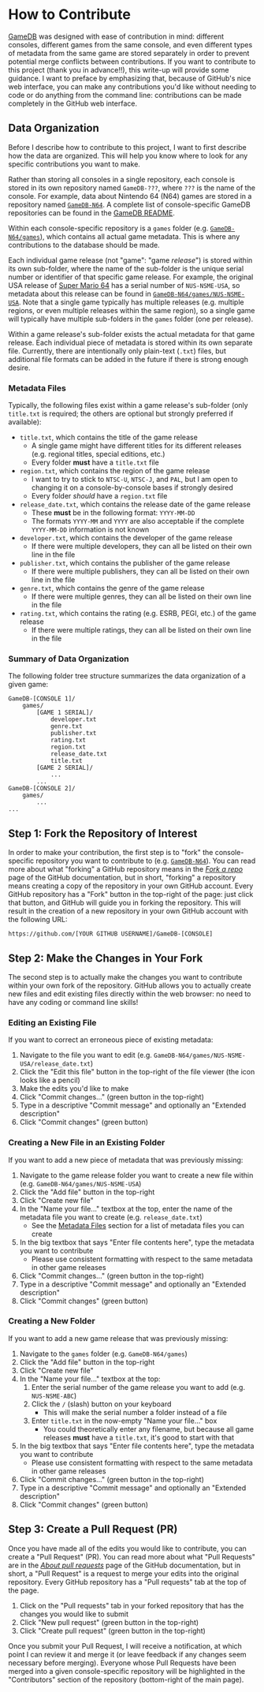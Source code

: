 # How to Contribute
[GameDB](https://github.com/niemasd/GameDB) was designed with ease of contribution in mind: different consoles, different games from the same console, and even different types of metadata from the same game are stored separately in order to prevent potential merge conflicts between contributions. If you want to contribute to this project (thank you in advance!!), this write-up will provide some guidance. I want to preface by emphasizing that, because of GitHub's nice web interface, you can make any contributions you'd like without needing to code or do anything from the command line: contributions can be made completely in the GitHub web interface.

## Data Organization
Before I describe how to contribute to this project, I want to first describe how the data are organized. This will help you know where to look for any specific contributions you want to make.

Rather than storing all consoles in a single repository, each console is stored in its own repository named `GameDB-???`, where `???` is the name of the console. For example, data about Nintendo 64 (N64) games are stored in a repository named [`GameDB-N64`](https://github.com/niemasd/GameDB-N64). A complete list of console-specific GameDB repositories can be found in the [GameDB README](https://github.com/niemasd/GameDB/blob/main/README.md).

Within each console-specific repository is a `games` folder (e.g. [`GameDB-N64/games`](https://github.com/niemasd/GameDB-N64/tree/main/games)), which contains all actual game metadata. This is where any contributions to the database should be made.

Each individual game release (not "game": "game *release*") is stored within its own sub-folder, where the name of the sub-folder is the unique serial number or identifier of that specific game release. For example, the original USA release of [Super Mario 64](https://gamefaqs.gamespot.com/n64/198848-super-mario-64/data) has a serial number of `NUS-NSME-USA`, so metadata about this release can be found in [`GameDB-N64/games/NUS-NSME-USA`](https://github.com/niemasd/GameDB-N64/tree/main/games/NUS-NSME-USA). Note that a single game typically has multiple releases (e.g. multiple regions, or even multiple releases within the same region), so a single game will typically have multiple sub-folders in the `games` folder (one per release).

Within a game release's sub-folder exists the actual metadata for that game release. Each individual piece of metadata is stored within its own separate file. Currently, there are intentionally only plain-text (`.txt`) files, but additional file formats can be added in the future if there is strong enough desire.

### Metadata Files
Typically, the following files exist within a game release's sub-folder (only `title.txt` is required; the others are optional but strongly preferred if available):

* `title.txt`, which contains the title of the game release
    * A single game might have different titles for its different releases (e.g. regional titles, special editions, etc.)
    * Every folder **must** have a `title.txt` file
* `region.txt`, which contains the region of the game release
    * I want to try to stick to `NTSC-U`, `NTSC-J`, and `PAL`, but I am open to changing it on a console-by-console bases if strongly desired
    * Every folder *should* have a `region.txt` file
* `release_date.txt`, which contains the release date of the game release
    * These **must** be in the following format: `YYYY-MM-DD`
    * The formats `YYYY-MM` and `YYYY` are also acceptable if the complete `YYYY-MM-DD` information is not known
* `developer.txt`, which contains the developer of the game release
    * If there were multiple developers, they can all be listed on their own line in the file
* `publisher.txt`, which contains the publisher of the game release
    * If there were multiple publishers, they can all be listed on their own line in the file
* `genre.txt`, which contains the genre of the game release
    * If there were multiple genres, they can all be listed on their own line in the file
* `rating.txt`, which contains the rating (e.g. ESRB, PEGI, etc.) of the game release
    * If there were multiple ratings, they can all be listed on their own line in the file

### Summary of Data Organization
The following folder tree structure summarizes the data organization of a given game:

```
GameDB-[CONSOLE 1]/
    games/
        [GAME 1 SERIAL]/
            developer.txt
            genre.txt
            publisher.txt
            rating.txt
            region.txt
            release_date.txt
            title.txt
        [GAME 2 SERIAL]/
            ...
        ...
GameDB-[CONSOLE 2]/
    games/
        ...
...
```

## Step 1: Fork the Repository of Interest
In order to make your contribution, the first step is to "fork" the console-specific repository you want to contribute to (e.g. [`GameDB-N64`](https://github.com/niemasd/GameDB-N64)). You can read more about what "forking" a GitHub repository means in the [*Fork a repo*](https://docs.github.com/en/get-started/quickstart/fork-a-repo) page of the GitHub documentation, but in short, "forking" a repository means creating a copy of the repository in your own GitHub account. Every GitHub repository has a "Fork" button in the top-right of the page: just click that button, and GitHub will guide you in forking the repository. This will result in the creation of a new repository in your own GitHub account with the following URL:

```
https://github.com/[YOUR GITHUB USERNAME]/GameDB-[CONSOLE]
```

## Step 2: Make the Changes in Your Fork
The second step is to actually make the changes you want to contribute within your own fork of the repository. GitHub allows you to actually create new files and edit existing files directly within the web browser: no need to have any coding or command line skills!

### Editing an Existing File
If you want to correct an erroneous piece of existing metadata:

1. Navigate to the file you want to edit (e.g. `GameDB-N64/games/NUS-NSME-USA/release_date.txt`)
2. Click the "Edit this file" button in the top-right of the file viewer (the icon looks like a pencil)
3. Make the edits you'd like to make
4. Click "Commit changes..." (green button in the top-right)
5. Type in a descriptive "Commit message" and optionally an "Extended description"
6. Click "Commit changes" (green button)

### Creating a New File in an Existing Folder
If you want to add a new piece of metadata that was previously missing:

1. Navigate to the game release folder you want to create a new file within (e.g. `GameDB-N64/games/NUS-NSME-USA`)
2. Click the "Add file" button in the top-right
3. Click "Create new file"
4. In the "Name your file..." textbox at the top, enter the name of the metadata file you want to create (e.g. `release_date.txt`)
    * See the [Metadata Files](#metadata-files) section for a list of metadata files you can create
5. In the big textbox that says "Enter file contents here", type the metadata you want to contribute
    * Please use consistent formatting with respect to the same metadata in other game releases
6. Click "Commit changes..." (green button in the top-right)
7. Type in a descriptive "Commit message" and optionally an "Extended description"
8. Click "Commit changes" (green button)

### Creating a New Folder
If you want to add a new game release that was previously missing:

1. Navigate to the `games` folder (e.g. `GameDB-N64/games`)
2. Click the "Add file" button in the top-right
3. Click "Create new file"
4. In the "Name your file..." textbox at the top:
    1. Enter the serial number of the game release you want to add (e.g. `NUS-NSME-ABC`)
    2. Click the `/` (slash) button on your keyboard
        * This will make the serial number a folder instead of a file
    3. Enter `title.txt` in the now-empty "Name your file..." box
        * You could theoretically enter any filename, but because all game releases **must** have a `title.txt`, it's good to start with that
5. In the big textbox that says "Enter file contents here", type the metadata you want to contribute
    * Please use consistent formatting with respect to the same metadata in other game releases
6. Click "Commit changes..." (green button in the top-right)
7. Type in a descriptive "Commit message" and optionally an "Extended description"
8. Click "Commit changes" (green button)

## Step 3: Create a Pull Request (PR)
Once you have made all of the edits you would like to contribute, you can create a "Pull Request" (PR). You can read more about what "Pull Requests" are in the [*About pull requests*]([https://docs.github.com/en/get-started/quickstart/fork-a-repo](https://docs.github.com/en/pull-requests/collaborating-with-pull-requests/proposing-changes-to-your-work-with-pull-requests/about-pull-requests)) page of the GitHub documentation, but in short, a "Pull Request" is a request to merge your edits into the original repository. Every GitHub repository has a "Pull requests" tab at the top of the page.

1. Click on the "Pull requests" tab in your forked repository that has the changes you would like to submit
2. Click "New pull request" (green button in the top-right)
3. Click "Create pull request" (green button in the top-right)

Once you submit your Pull Request, I will receive a notification, at which point I can review it and merge it (or leave feedback if any changes seem necessary before merging). Everyone whose Pull Requests have been merged into a given console-specific repository will be highlighted in the "Contributors" section of the repository (bottom-right of the main page).
